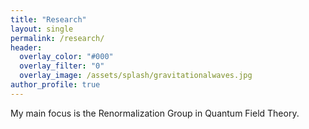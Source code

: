 ```yaml
---
title: "Research"
layout: single
permalink: /research/
header:
  overlay_color: "#000"
  overlay_filter: "0"
  overlay_image: /assets/splash/gravitationalwaves.jpg
author_profile: true
---
```

My main focus is the Renormalization Group in Quantum Field Theory.